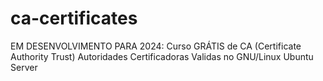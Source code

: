 # ca-certificates
EM DESENVOLVIMENTO PARA 2024: Curso GRÁTIS de CA (Certificate Authority Trust) Autoridades Certificadoras Validas no GNU/Linux Ubuntu Server

